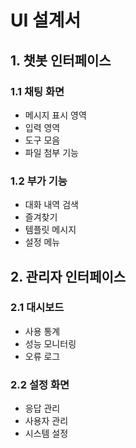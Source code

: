 # UI 설계서

## 1. 챗봇 인터페이스

### 1.1 채팅 화면
- 메시지 표시 영역
- 입력 영역
- 도구 모음
- 파일 첨부 기능

### 1.2 부가 기능
- 대화 내역 검색
- 즐겨찾기
- 템플릿 메시지
- 설정 메뉴

## 2. 관리자 인터페이스

### 2.1 대시보드
- 사용 통계
- 성능 모니터링
- 오류 로그

### 2.2 설정 화면
- 응답 관리
- 사용자 관리
- 시스템 설정 